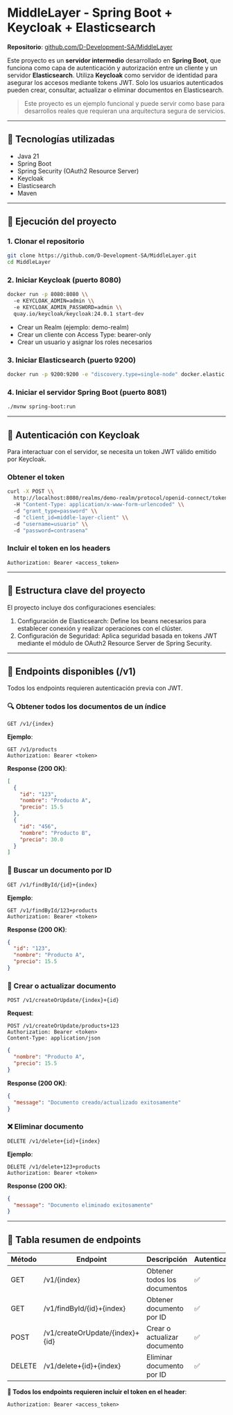 # MiddleLayer - Spring Boot + Keycloak + Elasticsearch

**Repositorio**: [github.com/D-Development-SA/MiddleLayer](https://github.com/D-Development-SA/MiddleLayer.git)

Este proyecto es un **servidor intermedio** desarrollado en **Spring Boot**, que funciona como capa de autenticación y autorización entre un cliente y un servidor **Elasticsearch**. Utiliza **Keycloak** como servidor de identidad para asegurar los accesos mediante tokens JWT. Solo los usuarios autenticados pueden crear, consultar, actualizar o eliminar documentos en Elasticsearch.

> Este proyecto es un ejemplo funcional y puede servir como base para desarrollos reales que requieran una arquitectura segura de servicios.

---

## 🔧 Tecnologías utilizadas

- Java 21  
- Spring Boot  
- Spring Security (OAuth2 Resource Server)  
- Keycloak  
- Elasticsearch  
- Maven  

---

## 🚀 Ejecución del proyecto

### 1. Clonar el repositorio

```bash
git clone https://github.com/D-Development-SA/MiddleLayer.git
cd MiddleLayer
```

### 2. Iniciar Keycloak (puerto 8080)

```bash
docker run -p 8080:8080 \\
  -e KEYCLOAK_ADMIN=admin \\
  -e KEYCLOAK_ADMIN_PASSWORD=admin \\
  quay.io/keycloak/keycloak:24.0.1 start-dev
```

- Crear un Realm (ejemplo: demo-realm)
- Crear un cliente con Access Type: bearer-only
- Crear un usuario y asignar los roles necesarios

### 3. Iniciar Elasticsearch (puerto 9200)

```bash
docker run -p 9200:9200 -e "discovery.type=single-node" docker.elastic.co/elasticsearch/elasticsearch:8.12.0
```

### 4. Iniciar el servidor Spring Boot (puerto 8081)

```bash
./mvnw spring-boot:run
```

---

## 🔐 Autenticación con Keycloak

Para interactuar con el servidor, se necesita un token JWT válido emitido por Keycloak.

### Obtener el token

```bash
curl -X POST \\
  http://localhost:8080/realms/demo-realm/protocol/openid-connect/token \\
  -H "Content-Type: application/x-www-form-urlencoded" \\
  -d "grant_type=password" \\
  -d "client_id=middle-layer-client" \\
  -d "username=usuario" \\
  -d "password=contrasena"
```

### Incluir el token en los headers

```http
Authorization: Bearer <access_token>
```

---

## 📂 Estructura clave del proyecto

El proyecto incluye dos configuraciones esenciales:

1. Configuración de Elasticsearch: Define los beans necesarios para establecer conexión y realizar operaciones con el clúster.
2. Configuración de Seguridad: Aplica seguridad basada en tokens JWT mediante el módulo de OAuth2 Resource Server de Spring Security.

---

## 📌 Endpoints disponibles (/v1)

Todos los endpoints requieren autenticación previa con JWT.

### 🔍 Obtener todos los documentos de un índice

```http
GET /v1/{index}
```

**Ejemplo**:

```http
GET /v1/products
Authorization: Bearer <token>
```

**Response (200 OK)**:

```json
[
  {
    "id": "123",
    "nombre": "Producto A",
    "precio": 15.5
  },
  {
    "id": "456",
    "nombre": "Producto B",
    "precio": 30.0
  }
]
```

### 📄 Buscar un documento por ID

```http
GET /v1/findById/{id}+{index}
```

**Ejemplo**:

```http
GET /v1/findById/123+products
Authorization: Bearer <token>
```

**Response (200 OK)**:

```json
{
  "id": "123",
  "nombre": "Producto A",
  "precio": 15.5
}
```

### 📝 Crear o actualizar documento

```http
POST /v1/createOrUpdate/{index}+{id}
```

**Request**:

```http
POST /v1/createOrUpdate/products+123
Authorization: Bearer <token>
Content-Type: application/json
```

```json
{
  "nombre": "Producto A",
  "precio": 15.5
}
```

**Response (200 OK)**:

```json
{
  "message": "Documento creado/actualizado exitosamente"
}
```

### ❌ Eliminar documento

```http
DELETE /v1/delete+{id}+{index}
```

**Ejemplo**:

```http
DELETE /v1/delete+123+products
Authorization: Bearer <token>
```

**Response (200 OK)**:

```json
{
  "message": "Documento eliminado exitosamente"
}
```

---

## 📘 Tabla resumen de endpoints

| Método | Endpoint                        | Descripción                     | Autenticación |
|--------|---------------------------------|---------------------------------|---------------|
| GET    | /v1/{index}                    | Obtener todos los documentos    | ✅            |
| GET    | /v1/findById/{id}+{index}      | Obtener documento por ID       | ✅            |
| POST   | /v1/createOrUpdate/{index}+{id} | Crear o actualizar documento    | ✅            |
| DELETE | /v1/delete+{id}+{index}        | Eliminar documento por ID       | ✅            |

**🔐 Todos los endpoints requieren incluir el token en el header**:  
```http
Authorization: Bearer <access_token>
```
